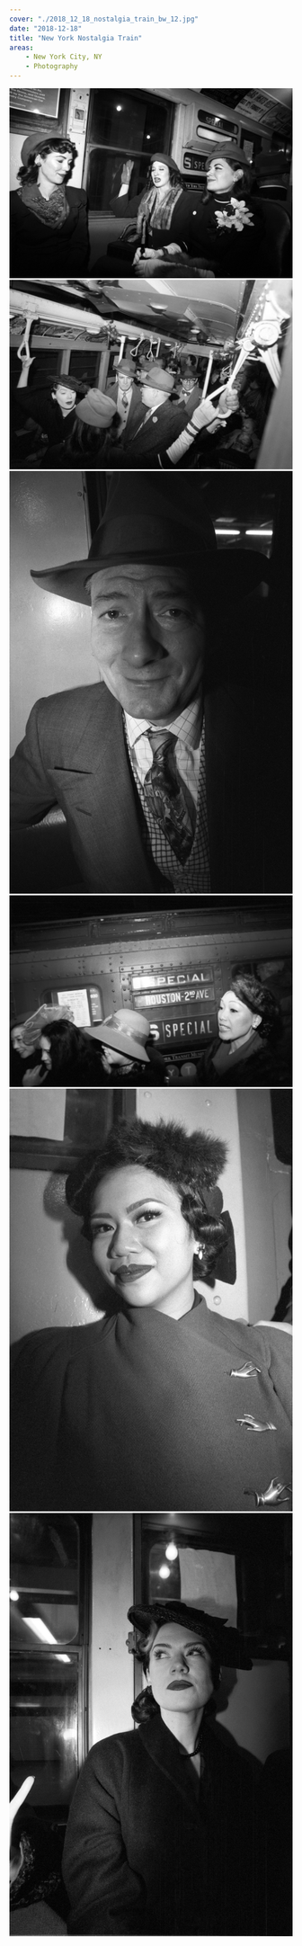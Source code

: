 ```yaml
---
cover: "./2018_12_18_nostalgia_train_bw_12.jpg"
date: "2018-12-18"
title: "New York Nostalgia Train"
areas:
    - New York City, NY
    - Photography
---
```


![](./2018_12_18_nostalgia_train_bw_29.jpg)
![](./2018_12_18_nostalgia_train_bw_11.jpg)
![](./2018_12_18_nostalgia_train_bw_7.jpg)
![](./2018_12_18_nostalgia_train_bw_13.jpg)
![](./2018_12_18_nostalgia_train_bw_21-Recovered.jpg)
![](./2018_12_18_nostalgia_train_bw_24-Recovered.jpg)
